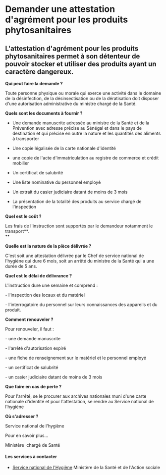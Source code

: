 # Demander une attestation d'agrément pour les produits phytosanitaires

L'attestation d'agrément pour les produits phytosanitaires permet à son détenteur de pouvoir stocker et utiliser des produits ayant un caractère dangereux.
-----------------------------------------------------------------------------------------------------------------------------------------------------------

**Qui peut faire la demande ?**

Toute personne physique ou morale qui exerce une activité dans le domaine de la désinfection, de la désinsectisation ou de la dératisation doit disposer d'une autorisation administrative du ministre chargé de la Santé.  

**Quels sont les documents à fournir ?**

*   Une demande manuscrite adressée au ministre de la Santé et de la Prévention avec adresse précise au Sénégal et dans le pays de destination et qui précise en outre la nature et les quantités des aliments à transporter  
    
*   Une copie légalisée de la carte nationale d'identité
*   une copie de l'acte d'immatriculation au registre de commerce et crédit mobilier  
    
*   Un certificat de salubrité
*   Une liste nominative du personnel employé  
    
*   Un extrait du casier judiciaire datant de moins de 3 mois  
    
*   La présentation de la totalité des produits au service chargé de l'inspection

**Quel est le coût ?**

Les frais de l'instruction sont supportés par le demandeur notamment le transport**.  
**

**Quelle est la nature de la pièce délivrée ?**

C'est soit une attestation délivrée par le Chef de service national de l'hygiène qui dure 6 mois, soit un arrêté du ministre de la Santé qui a une durée de 5 ans.

**Quel est le délai de délivrance ?**

L'instruction dure une semaine et comprend :  

\- l'inspection des locaux et du matériel  

\- l'interrogatoire du personnel sur leurs connaissances des appareils et du produit.  

**Comment renouveler ?**

Pour renouveler, il faut :

\- une demande manuscrite

\- l'arrêté d'autorisation expiré

\- une fiche de renseignement sur le matériel et le personnel employé

\- un certificat de salubrité

\- un casier judiciaire datant de moins de 3 mois

**Que faire en cas de perte ?**

Pour l'arrêté, se le procurer aux archives nationales muni d'une carte nationale d'identité et pour l'attestation, se rendre au Service national de l'hygiène

**Où s'adresser ?**  

Service national de l'hygiène

Pour en savoir plus...

Ministère  chargé de Santé

#### Les services à contacter

*   [Service national de l'Hygiène](../../../services/service-national-de-lhygiene.md) Ministère de la Santé et de l'Action sociale